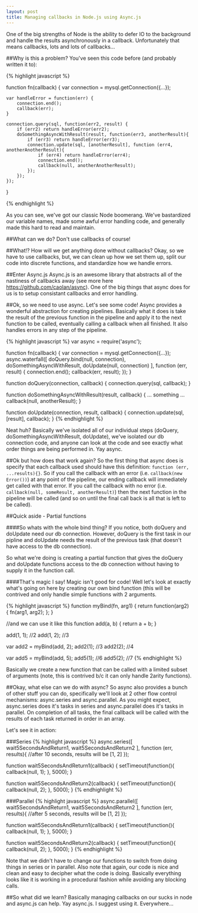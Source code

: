 ```yaml
---
layout: post
title: Managing callbacks in Node.js using Async.js
---
```

One of the big strengths of Node is the ability to defer IO to the background and handle the results asynchronously in a callback. Unfortunately that means callbacks, lots and lots of callbacks...

##Why is this a problem?
You\'ve seen this code before (and probably written it to):

{% highlight javascript %}

function fn(callback) {
    var connection = mysql.getConnection({...});

    var handleError = function(err) {
        connection.end();
        callback(err);
    }

    connection.query(sql, function(err2, result) {
        if (err2) return handleError(err2);
        doSomethingAsyncWithResult(result, function(err3, anotherResult){
            if (err3) return handleError(err3);
            connection.update(sql, [anotherResult], function (err4, anotherAnotherResult){
                if (err4) return handleError(err4);
                connection.end();
                callback(null, anotherAnotherResult);
            });
        });
    });
}

{% endhighlight %}

As you can see, we\'ve got our classic Node boomerang. We\'ve bastardized our variable names, made some awful error handling code, and generally made this hard to read and maintain.

##What can we do?
Don\'t use callbacks of course!

##What!? How will we get anything done without callbacks?
Okay, so we have to use callbacks, but, we can clean up how we set them up, split our code into discrete functions, and standardize how we handle errors.

##Enter Async.js
Async.js is an awesome library that abstracts all of the nastiness of callbacks away (see more here https://github.com/caolan/async). One of the big things that async does for us is to setup consistant callbacks and error handling.

##Ok, so we need to use async. Let\'s see some code!
Async provides a wonderful abstraction for creating pipelines. Basically what it does is take the result of the previous function in the pipeline and apply it to the next function to be called, eventually calling a callback when all finished. It also handles errors in any step of the pipeline. 

{% highlight javascript %}
var async = require('async');

function fn(callback) {
    var connection = mysql.getConnection({...});
    async.waterfall([
        doQuery.bind(null, connection),
        doSomethingAsyncWithResult,
        doUpdate(null, connection)
    ], function (err, result) {
        connection.end();
        callback(err, result);
    });
}

function doQuery(connection, callback) {
    connection.query(sql, callback);
}

function doSomethingAsyncWithResult(result, callback) {
    ... something ...
    callback(null, anotherResult);
}

function doUpdate(connection, result, callback) {
    connection.update(sql, [result], callback);
}
{% endhighlight %}

Neat huh? Basically we\'ve isolated all of our individual steps (doQuery, doSomethingAsyncWithResult, doUpdate), we\'ve isolated our db connection code, and anyone can look at the code and see exactly what order things are being performed in. Yay async.

##Ok but how does that work again?
So the first thing that async does is specify that each callback used should have this definition: `function (err, ...results){}`. So if you call the callback with an error (i.e. `callback(new Error())`) at any point of the pipeline, our ending callback will immediately get called with that error. If you call the callback with no error (i.e. `callback(null, someResult, anotherResult)`) then the next function in the pipeline will be called (and so on until the final call back is all that is left to be called). 

##Quick aside - Partial functions


####So whats with the whole bind thing?
If you notice, both doQuery and doUpdate need our db connection. However, doQuery is the first task in our pipline and doUpdate needs the result of the previous task (that doesn\'t have access to the db connection). 

So what we\'re doing is creating a partial function that gives the doQuery and doUpdate functions access to the db connection without having to supply it in the function call.

####That\'s magic I say! Magic isn\'t good for code!
Well let\'s look at exactly what\'s going on here by creating our own bind function (this will be contrived and only handle simple functions with 2 arguments.

{% highlight javascript %}
function myBind(fn, arg1) {
    return function(arg2) {
        fn(arg1, arg2);
    };
}

//and we can use it like this
function add(a, b) { return a + b; }

add(1, 1); //2
add(1, 2); //3

var add2 = myBind(add, 2);
add2(1); //3
add2(2); //4

var add5 = myBind(add, 5);
add5(1); //6
add5(2); //7
{% endhighlight %}

Basically we create a new function that can be called with a limited subset of arguments (note, this is contrived b/c it can only handle 2arity functions).

##Okay, what else can we do with async?
So async also provides a bunch of other stuff you can do, specifically we\'ll look at 2 other flow control mechanisms: async.series and async.parallel. As you might expect, async.series does it\'s tasks in series and async.parallel does it\'s tasks in parallel. On completion of all tasks, the final callback will be called with the results of each task returned in order in an array.

Let\'s see it in action:

###Series
{% highlight javascript %}
async.series([
    wait5SecondsAndReturn1,
    wait5SecondsAndReturn2
], function (err, results){
    //after 10 seconds, results will be [1, 2]
});

function wait5SecondsAndReturn1(callback) {
    setTimeout(function(){
        callback(null, 1);
    }, 5000);
}

function wait5SecondsAndReturn2(callback) {
    setTimeout(function(){
        callback(null, 2);
    }, 5000);
}
{% endhighlight %}

###Parallel
{% highlight javascript %}
async.parallel([
    wait5SecondsAndReturn1,
    wait5SecondsAndReturn2
], function (err, results){
    //after 5 seconds, results will be [1, 2]
});

function wait5SecondsAndReturn1(callback) {
    setTimeout(function(){
        callback(null, 1);
    }, 5000);
}

function wait5SecondsAndReturn2(callback) {
    setTimeout(function(){
        callback(null, 2);
    }, 5000);
}
{% endhighlight %}

Note that we didn\'t have to change our functions to switch from doing things in series or in parallel. Also note that again, our code is nice and clean and easy to decipher what the code is doing. Basically everything looks like it is working in a procedural fashion while avoiding any blocking calls.

##So what did we learn?
Basically managing callbacks on our sucks in node and async.js can help. Yay async.js. I suggest using it. Everywhere...